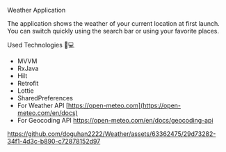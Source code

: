 Weather Application

The application shows the weather of your current location at first launch. You can switch quickly using the search bar or using your favorite places.

Used Technologies 📱💻
* MVVM
* RxJava
* Hilt
* Retrofit
* Lottie
* SharedPreferences
* For Weather API [https://open-meteo.com](https://open-meteo.com/en/docs)
* For Geocoding API https://open-meteo.com/en/docs/geocoding-api





https://github.com/doguhan2222/Weather/assets/63362475/29d73282-34f1-4d3c-b890-c72878152d97

